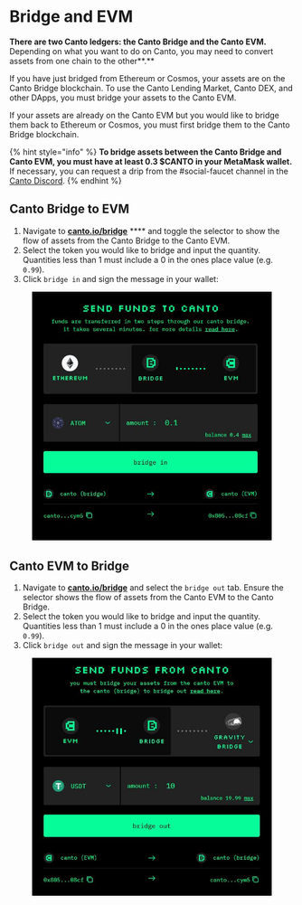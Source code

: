 # Bridge and EVM

**There are two Canto ledgers: the Canto Bridge and the Canto EVM.** Depending on what you want to do on Canto, you may need to convert assets from one chain to the other**.**

If you have just bridged from Ethereum or Cosmos, your assets are on the Canto Bridge blockchain. To use the Canto Lending Market, Canto DEX, and other DApps, you must bridge your assets to the Canto EVM.

If your assets are already on the Canto EVM but you would like to bridge them back to Ethereum or Cosmos, you must first bridge them to the Canto Bridge blockchain.

{% hint style="info" %}
**To bridge assets between the Canto Bridge and Canto EVM, you must have at least 0.3 $CANTO in your MetaMask wallet.** If necessary, you can request a drip from the #social-faucet channel in the [Canto Discord](https://discord.com/invite/canto).
{% endhint %}

## Canto Bridge to EVM

1. Navigate to [**canto.io/bridge**](https://canto.io/bridge) **** and toggle the selector to show the flow of assets from the Canto Bridge to the Canto EVM.
2. Select the token you would like to bridge and input the quantity. Quantities less than 1 must include a 0 in the ones place value (e.g. `0.99`).
3. Click `bridge in` and sign the message in your wallet:

<figure><img src="../../.gitbook/assets/convert-new.JPG" alt=""><figcaption></figcaption></figure>

## Canto EVM to Bridge

1. Navigate to [**canto.io/bridge**](https://canto.io/bridge) and select the `bridge out` tab. Ensure the selector shows the flow of assets from the Canto EVM to the Canto Bridge.
2. Select the token you would like to bridge and input the quantity. Quantities less than 1 must include a 0 in the ones place value (e.g. `0.99`).
3. Click `bridge out` and sign the message in your wallet:

<figure><img src="../../.gitbook/assets/convert-out-new.JPG" alt=""><figcaption></figcaption></figure>
